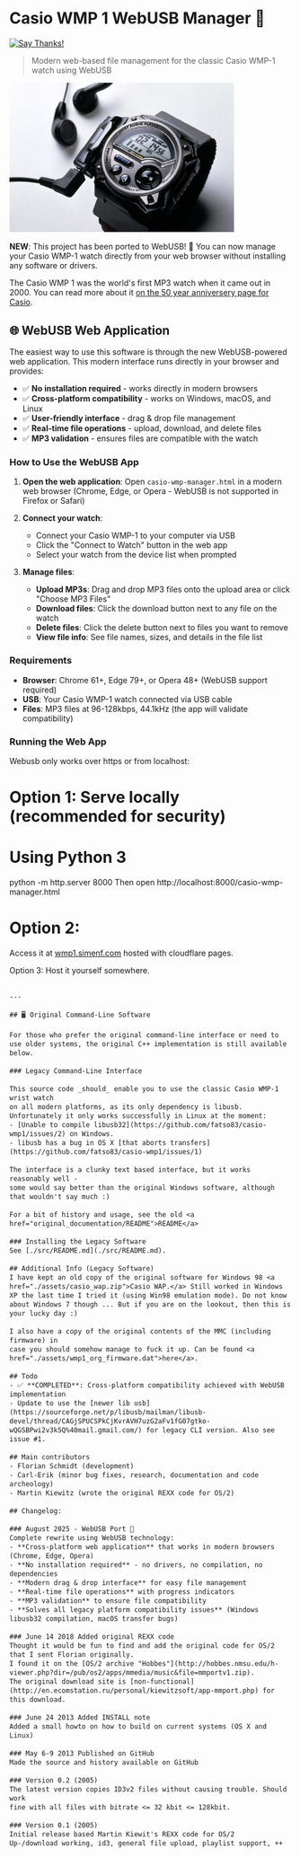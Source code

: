 Casio WMP 1 WebUSB Manager 🚀
================================
[![Say Thanks!](https://img.shields.io/badge/Say%20Thanks-!-1EAEDB.svg)](https://saythanks.io/to/fatso83)

> Modern web-based file management for the classic Casio WMP-1 watch using WebUSB

<img src="./assets/b1b72ibsxkfugfeuxcpl.jpg" alt="white background casio wmp 1" width="400px"/>

**NEW**: This project has been ported to WebUSB! 🎉 You can now manage your Casio WMP-1 watch directly from your web browser without installing any software or drivers.

The Casio WMP 1 was the world's first MP3 watch when it came out in 2000. You can read more
about it [on the 50 year anniversery page for Casio](https://web.archive.org/web/20250410093512/https://www.casio.com/europe/watches/50th/Heritage/2000s/).

## 🌐 WebUSB Web Application

The easiest way to use this software is through the new WebUSB-powered web application. This modern interface runs directly in your browser and provides:

- ✅ **No installation required** - works directly in modern browsers
- ✅ **Cross-platform compatibility** - works on Windows, macOS, and Linux
- ✅ **User-friendly interface** - drag & drop file management
- ✅ **Real-time file operations** - upload, download, and delete files
- ✅ **MP3 validation** - ensures files are compatible with the watch

### How to Use the WebUSB App

1. **Open the web application**: Open `casio-wmp-manager.html` in a modern web browser (Chrome, Edge, or Opera - WebUSB is not supported in Firefox or Safari)

2. **Connect your watch**: 
   - Connect your Casio WMP-1 to your computer via USB
   - Click the "Connect to Watch" button in the web app
   - Select your watch from the device list when prompted

3. **Manage files**:
   - **Upload MP3s**: Drag and drop MP3 files onto the upload area or click "Choose MP3 Files"
   - **Download files**: Click the download button next to any file on the watch
   - **Delete files**: Click the delete button next to files you want to remove
   - **View file info**: See file names, sizes, and details in the file list

### Requirements

- **Browser**: Chrome 61+, Edge 79+, or Opera 48+ (WebUSB support required)
- **USB**: Your Casio WMP-1 watch connected via USB cable
- **Files**: MP3 files at 96-128kbps, 44.1kHz (the app will validate compatibility)

### Running the Web App

Webusb only works over https or from localhost:

# Option 1: Serve locally (recommended for security)
# Using Python 3
python -m http.server 8000
Then open http://localhost:8000/casio-wmp-manager.html

# Option 2:
Access it at [wmp1.simenf.com](https://wmp1.simenf.com) hosted with cloudflare pages.

Option 3: 
Host it yourself somewhere.
```

---

## 🖥️ Original Command-Line Software

For those who prefer the original command-line interface or need to use older systems, the original C++ implementation is still available below.

### Legacy Command-Line Interface

This source code _should_ enable you to use the classic Casio WMP-1 wrist watch
on all modern platforms, as its only dependency is libusb. 
Unfortunately it only works successfully in Linux at the moment:
- [Unable to compile libusb32](https://github.com/fatso83/casio-wmp1/issues/2) on Windows. 
- libusb has a bug in OS X [that aborts transfers](https://github.com/fatso83/casio-wmp1/issues/1)

The interface is a clunky text based interface, but it works reasonably well - 
some would say better than the original Windows software, although that wouldn't say much :)

For a bit of history and usage, see the old <a
href="original_documentation/README">README</a>

### Installing the Legacy Software
See [./src/README.md](./src/README.md).

## Additional Info (Legacy Software)
I have kept an old copy of the original software for Windows 98 <a
href="./assets/casio_wap.zip">Casio WAP.</a> Still worked in Windows XP the last time I tried it (using Win98 emulation mode). Do not know about Windows 7 though ... But if you are on the lookout, then this is your lucky day :)

I also have a copy of the original contents of the MMC (including firmware) in
case you should somehow manage to fuck it up. Can be found <a
href="./assets/wmp1_org_firmware.dat">here</a>.

## Todo
- ✅ **COMPLETED**: Cross-platform compatibility achieved with WebUSB implementation
- Update to use the [newer lib usb](https://sourceforge.net/p/libusb/mailman/libusb-devel/thread/CAGjSPUCSPkCjKvrAVH7uzG2aFv1fG07gtko-wQGSBPwi2v3k5Q%40mail.gmail.com/) for legacy CLI version. Also see issue #1.

## Main contributors
- Florian Schmidt (development)
- Carl-Erik (minor bug fixes, research, documentation and code archeology)
- Martin Kiewitz (wrote the original REXX code for OS/2)

## Changelog:

### August 2025 - WebUSB Port 🚀
Complete rewrite using WebUSB technology:
- **Cross-platform web application** that works in modern browsers (Chrome, Edge, Opera)
- **No installation required** - no drivers, no compilation, no dependencies
- **Modern drag & drop interface** for easy file management
- **Real-time file operations** with progress indicators
- **MP3 validation** to ensure file compatibility
- **Solves all legacy platform compatibility issues** (Windows libusb32 compilation, macOS transfer bugs)

### June 14 2018 Added original REXX code
Thought it would be fun to find and add the original code for OS/2 that I sent Florian originally.
I found it on the [OS/2 archive "Hobbes"](http://hobbes.nmsu.edu/h-viewer.php?dir=/pub/os2/apps/mmedia/music&file=mmportv1.zip).
The original download site is [non-functional](http://en.ecomstation.ru/personal/kiewitzsoft/app-mmport.php) for this download.

### June 24 2013 Added INSTALL note
Added a small howto on how to build on current systems (OS X and Linux)

### May 6-9 2013 Published on GitHub
Made the source and history available on GitHub

### Version 0.2 (2005)
The latest version copies ID3v2 files without causing trouble. Should work
fine with all files with bitrate <= 32 kbit <= 128kbit.

### Version 0.1 (2005)
Initial release based Martin Kiewit's REXX code for OS/2
Up-/download working, id3, general file upload, playlist support, ++
